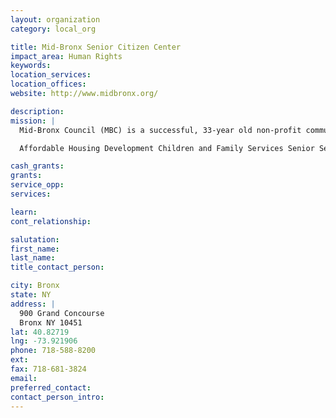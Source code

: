 ```yaml
---
layout: organization
category: local_org

title: Mid-Bronx Senior Citizen Center
impact_area: Human Rights
keywords: 
location_services: 
location_offices: 
website: http://www.midbronx.org/

description: 
mission: |
  Mid-Bronx Council (MBC) is a successful, 33-year old non-profit community development corporation that supports and empowers the residents of the South and Mid-Bronx through the following programs:

  Affordable Housing Development Children and Family Services Senior Services Education and Youth Community Engagement Economic and Workforce Development 

cash_grants: 
grants: 
service_opp: 
services: 

learn: 
cont_relationship: 

salutation: 
first_name: 
last_name: 
title_contact_person: 

city: Bronx
state: NY
address: |
  900 Grand Concourse  
  Bronx NY 10451
lat: 40.82719
lng: -73.921906
phone: 718-588-8200
ext: 
fax: 718-681-3824
email: 
preferred_contact: 
contact_person_intro: 
---
```

